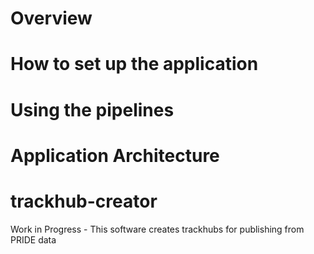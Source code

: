 # Overview
# How to set up the application
# Using the pipelines
# Application Architecture
# trackhub-creator
Work in Progress - This software creates trackhubs for publishing from PRIDE data
